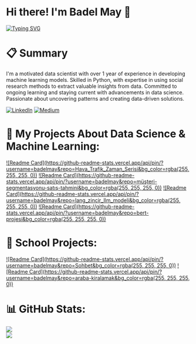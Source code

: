 # Hi there! I'm Badel May 👋

[![Typing SVG](https://readme-typing-svg.demolab.com?font=Fira+Code&size=35&duration=3500&pause=600&color=37FD12&width=780&height=80&lines=Greetings%2C+fellow+code+wrangler!+;May+your+syntax+always+be+error-free%2C;and+your+bugs+be+extinct.;Happy+coding+%3AD)](https://git.io/typing-svg)

# 📋 Summary
I'm a motivated data scientist with over 1 year of experience in developing machine learning models. Skilled in Python, with expertise in using social research methods to extract valuable insights from data. Committed to ongoing learning and staying current with advancements in data science. Passionate about uncovering patterns and creating data-driven solutions.

[![LinkedIn](https://img.shields.io/badge/LinkedIn-%230077B5.svg?logo=linkedin&logoColor=white)](https://linkedin.com/in/badel-may) [![Medium](https://img.shields.io/badge/Medium-12100E?logo=medium&logoColor=white)](https://medium.com/@badelmay)

# 🤖 My Projects About Data Science & Machine Learning:
[![Readme Card](https://github-readme-stats.vercel.app/api/pin/?username=badelmay&repo=Hava_Trafik_Zaman_Serisi&bg_color=rgba(255, 255, 255, 0))](https://github.com/badelmay/Hava_Trafik_Zaman_Serisi)
[![Readme Card](https://github-readme-stats.vercel.app/api/pin/?username=badelmay&repo=müşteri-segmentasyonu-satış-tahmini&bg_color=rgba(255, 255, 255, 0))](https://github.com/badelmay/müşteri-segmentasyonu-satış-tahmini)
[![Readme Card](https://github-readme-stats.vercel.app/api/pin/?username=badelmay&repo=lang_zincir_llm_modeli&bg_color=rgba(255, 255, 255, 0))](https://github.com/badelmay/lang_zincir_llm_modeli)
[![Readme Card](https://github-readme-stats.vercel.app/api/pin/?username=badelmay&repo=bert-projesi&bg_color=rgba(255, 255, 255, 0))](https://github.com/badelmay/bert-projesi)

# 🏫 School Projects:
[![Readme Card](https://github-readme-stats.vercel.app/api/pin/?username=badelmay&repo=Sohbet&bg_color=rgba(255, 255, 255, 0))](https://github.com/badelmay/Sohbet)
[![Readme Card](https://github-readme-stats.vercel.app/api/pin/?username=badelmay&repo=araba-kiralamak&bg_color=rgba(255, 255, 255, 0))](https://github.com/badelmay/araba-kiralamak)

# 📊 GitHub Stats:
![](https://github-readme-stats.vercel.app/api/top-langs/?username=badelmay&theme=dark&hide_border=false&include_all_commits=false&count_private=false&layout=compact) <br>
![](https://github-readme-streak-stats.herokuapp.com/?user=badelmay&theme=dark&hide_border=false)
